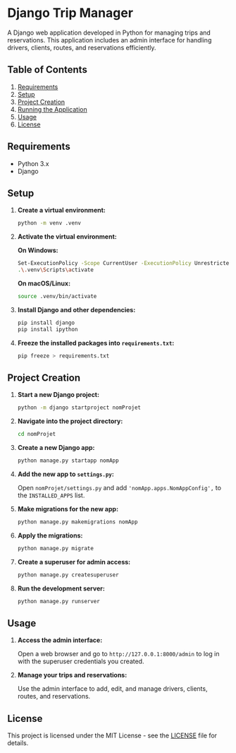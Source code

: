 # Django Trip Manager

A Django web application developed in Python for managing trips and reservations. This application includes an admin interface for handling drivers, clients, routes, and reservations efficiently.

## Table of Contents
1. [Requirements](#requirements)
2. [Setup](#setup)
3. [Project Creation](#project-creation)
4. [Running the Application](#running-the-application)
5. [Usage](#usage)
6. [License](#license)

## Requirements

- Python 3.x
- Django

## Setup

1. **Create a virtual environment:**

    ```bash
    python -m venv .venv
    ```

2. **Activate the virtual environment:**

    **On Windows:**
    ```bash
    Set-ExecutionPolicy -Scope CurrentUser -ExecutionPolicy Unrestricted -Force
    .\.venv\Scripts\activate
    ```

    **On macOS/Linux:**
    ```bash
    source .venv/bin/activate
    ```

3. **Install Django and other dependencies:**

    ```bash
    pip install django
    pip install ipython
    ```

4. **Freeze the installed packages into `requirements.txt`:**

    ```bash
    pip freeze > requirements.txt
    ```

## Project Creation

1. **Start a new Django project:**

    ```bash
    python -m django startproject nomProjet
    ```

2. **Navigate into the project directory:**

    ```bash
    cd nomProjet
    ```

3. **Create a new Django app:**

    ```bash
    python manage.py startapp nomApp
    ```

4. **Add the new app to `settings.py`:**

    Open `nomProjet/settings.py` and add `'nomApp.apps.NomAppConfig',` to the `INSTALLED_APPS` list.

5. **Make migrations for the new app:**

    ```bash
    python manage.py makemigrations nomApp
    ```

6. **Apply the migrations:**

    ```bash
    python manage.py migrate
    ```

7. **Create a superuser for admin access:**

    ```bash
    python manage.py createsuperuser
    ```

8. **Run the development server:**

    ```bash
    python manage.py runserver
    ```

## Usage

1. **Access the admin interface:**

    Open a web browser and go to `http://127.0.0.1:8000/admin` to log in with the superuser credentials you created.

2. **Manage your trips and reservations:**

    Use the admin interface to add, edit, and manage drivers, clients, routes, and reservations.

## License

This project is licensed under the MIT License - see the [LICENSE](LICENSE) file for details.

